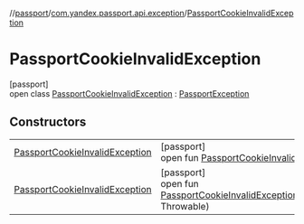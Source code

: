 //[passport](../../../index.md)/[com.yandex.passport.api.exception](../index.md)/[PassportCookieInvalidException](index.md)

# PassportCookieInvalidException

[passport]\
open class [PassportCookieInvalidException](index.md) : [PassportException](../-passport-exception/index.md)

## Constructors

| | |
|---|---|
| [PassportCookieInvalidException](-passport-cookie-invalid-exception.md) | [passport]<br>open fun [PassportCookieInvalidException](-passport-cookie-invalid-exception.md)() |
| [PassportCookieInvalidException](-passport-cookie-invalid-exception.md) | [passport]<br>open fun [PassportCookieInvalidException](-passport-cookie-invalid-exception.md)(@NonNullcause: Throwable) |
